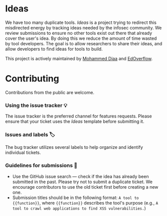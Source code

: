 # Ideas

We have too many duplicate tools. _Ideas_ is a project trying to redirect this misdirected energy by tracking ideas needed by the infosec community. We review submissions to ensure no other tools exist out there that already cover the user's idea. By doing this we reduce the amount of time wasted by tool developers. The goal is to allow researchers to share their ideas, and allow developers to find ideas for tools to build.

This project is actively maintained by [Mohammed Diaa](https://twitter.com/mhmdiaa) and [EdOverflow](https://twitter.com/EdOverflow).

# Contributing

Contributions from the public are welcome.

### Using the issue tracker 💡

The issue tracker is the preferred channel for features requests. Please ensure that your ticket uses the _Ideas_ template before submitting it.

### Issues and labels 🏷

The bug tracker utilizes several labels to help organize and identify individual tickets.

### Guidelines for submissions 📝

- Use the GitHub issue search — check if the idea has already been submitted in the past. Please try not to submit a duplicate ticket. We encourage contributors to use the old ticket first before creating a new one.
- Submission titles should be in the following format: `A tool to {{function}}`, where `{{function}}` describes the tool's purpose (e.g., `A tool to crawl web applications to find XSS vulnerabilities.`) 
